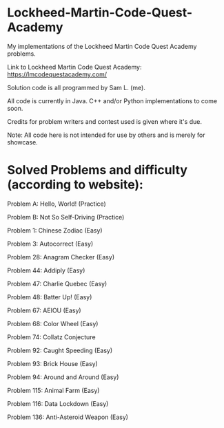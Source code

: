 # Lockheed-Martin-Code-Quest-Academy
My implementations of the Lockheed Martin Code Quest Academy problems.

Link to Lockheed Martin Code Quest Academy: https://lmcodequestacademy.com/

Solution code is all programmed by Sam L. (me).

All code is currently in Java. C++ and/or Python implementations to come soon.

Credits for problem writers and contest used is given where it's due.

Note: All code here is not intended for use by others and is merely for showcase.

# Solved Problems and difficulty (according to website):

Problem A: Hello, World! (Practice)

Problem B: Not So Self-Driving (Practice)

Problem 1: Chinese Zodiac (Easy)

Problem 3: Autocorrect (Easy)

Problem 28: Anagram Checker (Easy)

Problem 44: Addiply (Easy)

Problem 47: Charlie Quebec (Easy)

Problem 48: Batter Up! (Easy)

Problem 67: AEIOU (Easy)

Problem 68: Color Wheel (Easy)

Problem 74: Collatz Conjecture

Problem 92: Caught Speeding (Easy)

Problem 93: Brick House (Easy)

Problem 94: Around and Around (Easy)

Problem 115: Animal Farm (Easy)

Problem 116: Data Lockdown (Easy)

Problem 136: Anti-Asteroid Weapon (Easy)
